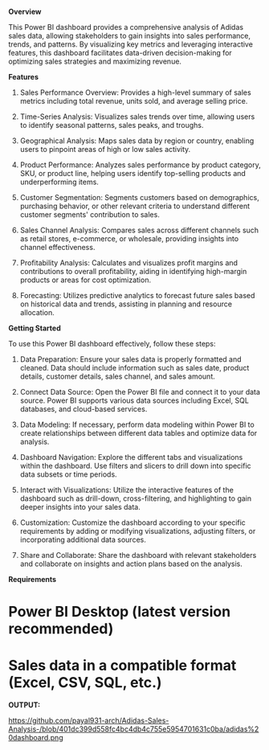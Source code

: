 **Overview**

This Power BI dashboard provides a comprehensive analysis of Adidas sales data, allowing stakeholders to gain insights into sales performance, trends, and patterns. By visualizing key metrics and leveraging interactive features, this dashboard facilitates data-driven decision-making for optimizing sales strategies and maximizing revenue.


**Features**

1. Sales Performance Overview: Provides a high-level summary of sales metrics including total revenue, units sold, and average selling price.

2. Time-Series Analysis: Visualizes sales trends over time, allowing users to identify seasonal patterns, sales peaks, and troughs.

3. Geographical Analysis: Maps sales data by region or country, enabling users to pinpoint areas of high or low sales activity.

4. Product Performance: Analyzes sales performance by product category, SKU, or product line, helping users identify top-selling products and underperforming items.

5. Customer Segmentation: Segments customers based on demographics, purchasing behavior, or other relevant criteria to understand different customer segments' contribution to sales.

6. Sales Channel Analysis: Compares sales across different channels such as retail stores, e-commerce, or wholesale, providing insights into channel effectiveness.

7. Profitability Analysis: Calculates and visualizes profit margins and contributions to overall profitability, aiding in identifying high-margin products or areas for cost optimization.

8. Forecasting: Utilizes predictive analytics to forecast future sales based on historical data and trends, assisting in planning and resource allocation.

**Getting Started**

To use this Power BI dashboard effectively, follow these steps:

1. Data Preparation: Ensure your sales data is properly formatted and cleaned. Data should include information such as sales date, product details, customer details, sales channel, and sales amount.

2. Connect Data Source: Open the Power BI file and connect it to your data source. Power BI supports various data sources including Excel, SQL databases, and cloud-based services.

3. Data Modeling: If necessary, perform data modeling within Power BI to create relationships between different data tables and optimize data for analysis.

4. Dashboard Navigation: Explore the different tabs and visualizations within the dashboard. Use filters and slicers to drill down into specific data subsets or time periods.

5. Interact with Visualizations: Utilize the interactive features of the dashboard such as drill-down, cross-filtering, and highlighting to gain deeper insights into your sales data.

6. Customization: Customize the dashboard according to your specific requirements by adding or modifying visualizations, adjusting filters, or incorporating additional data sources.

7. Share and Collaborate: Share the dashboard with relevant stakeholders and collaborate on insights and action plans based on the analysis.

**Requirements**

# Power BI Desktop (latest version recommended)
# Sales data in a compatible format (Excel, CSV, SQL, etc.)

**OUTPUT:**

https://github.com/payal931-arch/Adidas-Sales-Analysis-/blob/401dc399d558fc4bc4db4c755e5954701631c0ba/adidas%20dashboard.png


